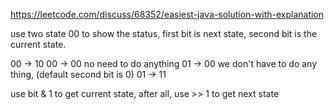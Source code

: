 https://leetcode.com/discuss/68352/easiest-java-solution-with-explanation


use two state 00 to show the status,  first bit is next state, second bit is the current state.

00 -> 10
00 -> 00 no need to do anything
01 -> 00 we don't have to do any thing, (default second bit is 0)
01 -> 11 

use bit & 1 to get current state,
after all, use >> 1 to get next state
